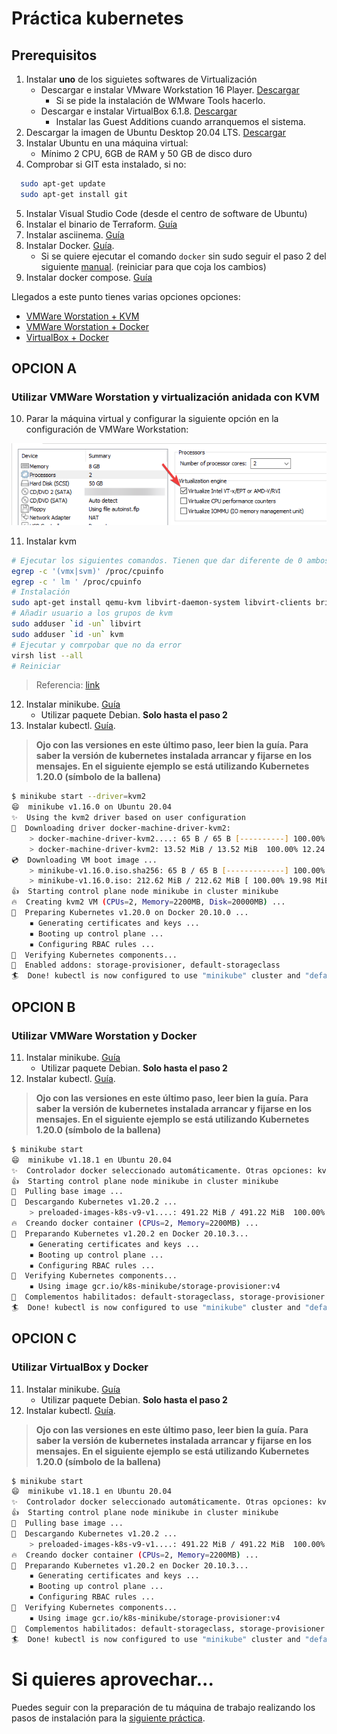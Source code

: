 # Práctica kubernetes

## Prerequisitos

1. Instalar **uno** de los siguietes softwares de Virtualización
    * Descargar e instalar VMware Workstation 16 Player. [Descargar](https://www.vmware.com/es/products/workstation-player/workstation-player-evaluation.html)
        * Si se pide la instalación de WMware Tools hacerlo.
    * Descargar e instalar VirtualBox 6.1.8. [Descargar](https://www.virtualbox.org/wiki/Downloads)
        * Instalar las Guest Additions cuando arranquemos el sistema.
2. Descargar la imagen de Ubuntu Desktop 20.04 LTS. [Descargar](https://releases.ubuntu.com/20.04/)
3. Instalar Ubuntu en una máquina virtual:
   * Mínimo 2 CPU, 6GB de RAM y 50 GB de disco duro   
4. Comprobar si GIT esta instalado, si no:
```bash
  sudo apt-get update
  sudo apt-get install git
```
5. Instalar Visual Studio Code (desde el centro de software de Ubuntu)
6. Instalar el binario de Terraform. [Guía](https://github.com/evtsrc/cloud/blob/main/README.md)
7. Instalar asciinema. [Guía](https://asciinema.org/docs/installation)
8. Instalar Docker. [Guía](https://docs.docker.com/engine/install/ubuntu/).
   * Si se quiere ejecutar el comando `docker` sin sudo seguir el paso 2 del siguiente [manual](https://www.digitalocean.com/community/tutorials/how-to-install-and-use-docker-on-ubuntu-20-04-es). (reiniciar para que coja los cambios)
9. Instalar docker compose. [Guía](https://docs.docker.com/compose/install/)

Llegados a este punto tienes varias opciones opciones:

* [VMWare Worstation + KVM](#opcion-a)
* [VMWare Worstation + Docker](#opcion-b)
* [VirtualBox + Docker](#opcion-c)

## OPCION A

### Utilizar VMWare Worstation y virtualización anidada con KVM

10. Parar la máquina virtual y configurar la siguiente opción en la configuración de VMWare Workstation:
   
   ![alt text](./vmware_conf_1.png "VMWare Configuration")

11. Instalar kvm
```bash
# Ejecutar los siguientes comandos. Tienen que dar diferente de 0 ambos
egrep -c '(vmx|svm)' /proc/cpuinfo
egrep -c ' lm ' /proc/cpuinfo
# Instalación
sudo apt-get install qemu-kvm libvirt-daemon-system libvirt-clients bridge-utils
# Añadir usuario a los grupos de kvm
sudo adduser `id -un` libvirt
sudo adduser `id -un` kvm
# Ejecutar y comrpobar que no da error
virsh list --all
# Reiniciar
```
> Referencia: [link](https://help.ubuntu.com/community/KVM/Installation)

12. Instalar minikube. [Guía](https://minikube.sigs.k8s.io/docs/start/)
    * Utilizar paquete Debian. **Solo hasta el paso 2**
13. Instalar kubectl. [Guía](https://kubernetes.io/docs/tasks/tools/install-kubectl/). 
> **Ojo con las versiones en este último paso, leer bien la guía. 
> Para saber la versión de kubernetes instalada arrancar y fijarse en los mensajes.
> En el siguiente ejemplo se está utilizando Kubernetes 1.20.0 (símbolo de la ballena)** 
```bash
$ minikube start --driver=kvm2
😄  minikube v1.16.0 on Ubuntu 20.04
✨  Using the kvm2 driver based on user configuration
💾  Downloading driver docker-machine-driver-kvm2:
    > docker-machine-driver-kvm2....: 65 B / 65 B [----------] 100.00% ? p/s 0s
    > docker-machine-driver-kvm2: 13.52 MiB / 13.52 MiB  100.00% 12.24 MiB p/s 
💿  Downloading VM boot image ...
    > minikube-v1.16.0.iso.sha256: 65 B / 65 B [-------------] 100.00% ? p/s 0s
    > minikube-v1.16.0.iso: 212.62 MiB / 212.62 MiB [ 100.00% 19.98 MiB p/s 10s
👍  Starting control plane node minikube in cluster minikube
🔥  Creating kvm2 VM (CPUs=2, Memory=2200MB, Disk=20000MB) ...
🐳  Preparing Kubernetes v1.20.0 on Docker 20.10.0 ...
    ▪ Generating certificates and keys ...
    ▪ Booting up control plane ...
    ▪ Configuring RBAC rules ...
🔎  Verifying Kubernetes components...
🌟  Enabled addons: storage-provisioner, default-storageclass
🏄  Done! kubectl is now configured to use "minikube" cluster and "default" namespace by default
```

## OPCION B

### Utilizar VMWare Worstation y Docker

11. Instalar minikube. [Guía](https://minikube.sigs.k8s.io/docs/start/)
    * Utilizar paquete Debian. **Solo hasta el paso 2**
12. Instalar kubectl. [Guía](https://kubernetes.io/docs/tasks/tools/install-kubectl/). 
> **Ojo con las versiones en este último paso, leer bien la guía. 
> Para saber la versión de kubernetes instalada arrancar y fijarse en los mensajes.
> En el siguiente ejemplo se está utilizando Kubernetes 1.20.0 (símbolo de la ballena)** 
```bash
$ minikube start
😄  minikube v1.18.1 en Ubuntu 20.04
✨  Controlador docker seleccionado automáticamente. Otras opciones: kvm2, none, ssh
👍  Starting control plane node minikube in cluster minikube
🚜  Pulling base image ...
💾  Descargando Kubernetes v1.20.2 ...
    > preloaded-images-k8s-v9-v1....: 491.22 MiB / 491.22 MiB  100.00% 31.53 Mi
🔥  Creando docker container (CPUs=2, Memory=2200MB) ...
🐳  Preparando Kubernetes v1.20.2 en Docker 20.10.3...
    ▪ Generating certificates and keys ...
    ▪ Booting up control plane ...
    ▪ Configuring RBAC rules ...
🔎  Verifying Kubernetes components...
    ▪ Using image gcr.io/k8s-minikube/storage-provisioner:v4
🌟  Complementos habilitados: default-storageclass, storage-provisioner
🏄  Done! kubectl is now configured to use "minikube" cluster and "default" namespace by default
```


## OPCION C

### Utilizar VirtualBox y Docker

11. Instalar minikube. [Guía](https://minikube.sigs.k8s.io/docs/start/)
    * Utilizar paquete Debian. **Solo hasta el paso 2**
12. Instalar kubectl. [Guía](https://kubernetes.io/docs/tasks/tools/install-kubectl/). 
> **Ojo con las versiones en este último paso, leer bien la guía. 
> Para saber la versión de kubernetes instalada arrancar y fijarse en los mensajes.
> En el siguiente ejemplo se está utilizando Kubernetes 1.20.0 (símbolo de la ballena)** 
```bash
$ minikube start
😄  minikube v1.18.1 en Ubuntu 20.04
✨  Controlador docker seleccionado automáticamente. Otras opciones: kvm2, none, ssh
👍  Starting control plane node minikube in cluster minikube
🚜  Pulling base image ...
💾  Descargando Kubernetes v1.20.2 ...
    > preloaded-images-k8s-v9-v1....: 491.22 MiB / 491.22 MiB  100.00% 31.53 Mi
🔥  Creando docker container (CPUs=2, Memory=2200MB) ...
🐳  Preparando Kubernetes v1.20.2 en Docker 20.10.3...
    ▪ Generating certificates and keys ...
    ▪ Booting up control plane ...
    ▪ Configuring RBAC rules ...
🔎  Verifying Kubernetes components...
    ▪ Using image gcr.io/k8s-minikube/storage-provisioner:v4
🌟  Complementos habilitados: default-storageclass, storage-provisioner
🏄  Done! kubectl is now configured to use "minikube" cluster and "default" namespace by default
```

# Si quieres aprovechar...

Puedes seguir con la preparación de tu máquina de trabajo realizando los pasos de instalación para la [siguiente práctica](https://github.com/evtsrc/faas/blob/main/README.md).
